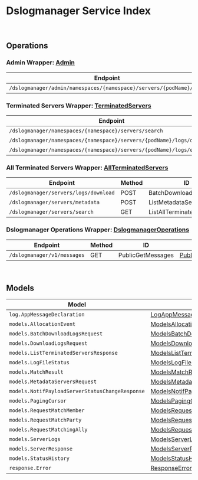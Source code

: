 # Dslogmanager Service Index

&nbsp;  

## Operations

### Admin Wrapper:  [Admin](../../src/main/java/net/accelbyte/sdk/api/dslogmanager/wrappers/Admin.java)
| Endpoint | Method | ID | Class | Example |
|---|---|---|---|---|
| `/dslogmanager/admin/namespaces/{namespace}/servers/{podName}/logs` | GET | GetServerLogs | [GetServerLogs](../../src/main/java/net/accelbyte/sdk/api/dslogmanager/operations/admin/GetServerLogs.java) | [GetServerLogs](../../samples/cli/src/main/java/net/accelbyte/sdk/cli/api/dslogmanager/admin/GetServerLogs.java) |

### Terminated Servers Wrapper:  [TerminatedServers](../../src/main/java/net/accelbyte/sdk/api/dslogmanager/wrappers/TerminatedServers.java)
| Endpoint | Method | ID | Class | Example |
|---|---|---|---|---|
| `/dslogmanager/namespaces/{namespace}/servers/search` | GET | ListTerminatedServers | [ListTerminatedServers](../../src/main/java/net/accelbyte/sdk/api/dslogmanager/operations/terminated_servers/ListTerminatedServers.java) | [ListTerminatedServers](../../samples/cli/src/main/java/net/accelbyte/sdk/cli/api/dslogmanager/terminated_servers/ListTerminatedServers.java) |
| `/dslogmanager/namespaces/{namespace}/servers/{podName}/logs/download` | GET | DownloadServerLogs | [DownloadServerLogs](../../src/main/java/net/accelbyte/sdk/api/dslogmanager/operations/terminated_servers/DownloadServerLogs.java) | [DownloadServerLogs](../../samples/cli/src/main/java/net/accelbyte/sdk/cli/api/dslogmanager/terminated_servers/DownloadServerLogs.java) |
| `/dslogmanager/namespaces/{namespace}/servers/{podName}/logs/exists` | GET | CheckServerLogs | [CheckServerLogs](../../src/main/java/net/accelbyte/sdk/api/dslogmanager/operations/terminated_servers/CheckServerLogs.java) | [CheckServerLogs](../../samples/cli/src/main/java/net/accelbyte/sdk/cli/api/dslogmanager/terminated_servers/CheckServerLogs.java) |

### All Terminated Servers Wrapper:  [AllTerminatedServers](../../src/main/java/net/accelbyte/sdk/api/dslogmanager/wrappers/AllTerminatedServers.java)
| Endpoint | Method | ID | Class | Example |
|---|---|---|---|---|
| `/dslogmanager/servers/logs/download` | POST | BatchDownloadServerLogs | [BatchDownloadServerLogs](../../src/main/java/net/accelbyte/sdk/api/dslogmanager/operations/all_terminated_servers/BatchDownloadServerLogs.java) | [BatchDownloadServerLogs](../../samples/cli/src/main/java/net/accelbyte/sdk/cli/api/dslogmanager/all_terminated_servers/BatchDownloadServerLogs.java) |
| `/dslogmanager/servers/metadata` | POST | ListMetadataServers | [ListMetadataServers](../../src/main/java/net/accelbyte/sdk/api/dslogmanager/operations/all_terminated_servers/ListMetadataServers.java) | [ListMetadataServers](../../samples/cli/src/main/java/net/accelbyte/sdk/cli/api/dslogmanager/all_terminated_servers/ListMetadataServers.java) |
| `/dslogmanager/servers/search` | GET | ListAllTerminatedServers | [ListAllTerminatedServers](../../src/main/java/net/accelbyte/sdk/api/dslogmanager/operations/all_terminated_servers/ListAllTerminatedServers.java) | [ListAllTerminatedServers](../../samples/cli/src/main/java/net/accelbyte/sdk/cli/api/dslogmanager/all_terminated_servers/ListAllTerminatedServers.java) |

### Dslogmanager Operations Wrapper:  [DslogmanagerOperations](../../src/main/java/net/accelbyte/sdk/api/dslogmanager/wrappers/DslogmanagerOperations.java)
| Endpoint | Method | ID | Class | Example |
|---|---|---|---|---|
| `/dslogmanager/v1/messages` | GET | PublicGetMessages | [PublicGetMessages](../../src/main/java/net/accelbyte/sdk/api/dslogmanager/operations/dslogmanager_operations/PublicGetMessages.java) | [PublicGetMessages](../../samples/cli/src/main/java/net/accelbyte/sdk/cli/api/dslogmanager/dslogmanager_operations/PublicGetMessages.java) |


&nbsp;  

## Models

| Model | Class |
|---|---|
| `log.AppMessageDeclaration` | [LogAppMessageDeclaration](../../src/main/java/net/accelbyte/sdk/api/dslogmanager/models/LogAppMessageDeclaration.java) |
| `models.AllocationEvent` | [ModelsAllocationEvent](../../src/main/java/net/accelbyte/sdk/api/dslogmanager/models/ModelsAllocationEvent.java) |
| `models.BatchDownloadLogsRequest` | [ModelsBatchDownloadLogsRequest](../../src/main/java/net/accelbyte/sdk/api/dslogmanager/models/ModelsBatchDownloadLogsRequest.java) |
| `models.DownloadLogsRequest` | [ModelsDownloadLogsRequest](../../src/main/java/net/accelbyte/sdk/api/dslogmanager/models/ModelsDownloadLogsRequest.java) |
| `models.ListTerminatedServersResponse` | [ModelsListTerminatedServersResponse](../../src/main/java/net/accelbyte/sdk/api/dslogmanager/models/ModelsListTerminatedServersResponse.java) |
| `models.LogFileStatus` | [ModelsLogFileStatus](../../src/main/java/net/accelbyte/sdk/api/dslogmanager/models/ModelsLogFileStatus.java) |
| `models.MatchResult` | [ModelsMatchResult](../../src/main/java/net/accelbyte/sdk/api/dslogmanager/models/ModelsMatchResult.java) |
| `models.MetadataServersRequest` | [ModelsMetadataServersRequest](../../src/main/java/net/accelbyte/sdk/api/dslogmanager/models/ModelsMetadataServersRequest.java) |
| `models.NotifPayloadServerStatusChangeResponse` | [ModelsNotifPayloadServerStatusChangeResponse](../../src/main/java/net/accelbyte/sdk/api/dslogmanager/models/ModelsNotifPayloadServerStatusChangeResponse.java) |
| `models.PagingCursor` | [ModelsPagingCursor](../../src/main/java/net/accelbyte/sdk/api/dslogmanager/models/ModelsPagingCursor.java) |
| `models.RequestMatchMember` | [ModelsRequestMatchMember](../../src/main/java/net/accelbyte/sdk/api/dslogmanager/models/ModelsRequestMatchMember.java) |
| `models.RequestMatchParty` | [ModelsRequestMatchParty](../../src/main/java/net/accelbyte/sdk/api/dslogmanager/models/ModelsRequestMatchParty.java) |
| `models.RequestMatchingAlly` | [ModelsRequestMatchingAlly](../../src/main/java/net/accelbyte/sdk/api/dslogmanager/models/ModelsRequestMatchingAlly.java) |
| `models.ServerLogs` | [ModelsServerLogs](../../src/main/java/net/accelbyte/sdk/api/dslogmanager/models/ModelsServerLogs.java) |
| `models.ServerResponse` | [ModelsServerResponse](../../src/main/java/net/accelbyte/sdk/api/dslogmanager/models/ModelsServerResponse.java) |
| `models.StatusHistory` | [ModelsStatusHistory](../../src/main/java/net/accelbyte/sdk/api/dslogmanager/models/ModelsStatusHistory.java) |
| `response.Error` | [ResponseError](../../src/main/java/net/accelbyte/sdk/api/dslogmanager/models/ResponseError.java) |
